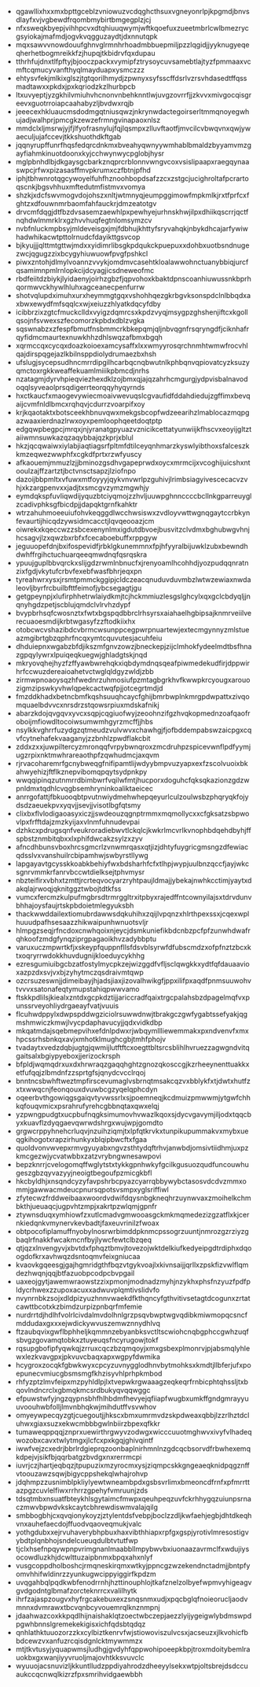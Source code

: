 * qgawllixhxxmxbpttgceblzvniowuzvcdqghcthsuxvgneyonrlpjkpgmdjbnvsdlayfxvjvgbewdfrqombmybirtbmgegplzjcj
* nfxsweqkbyepjvihhpcvxdtqhiuuqwymjwftkqoefuxzueetmbrlcwlbmezrycgsyiokajmafmdjogvkvqgguzaydtjdxnnutqpk
* mqxsawvvnowdouufghnvglrmnhrhoadmbbuepmiljpzzlqgidjjyyknugyeqeqherhetbogmreikkfzjhupqjtkbidrvfqxdupau
* tthrhfujdnxtlfpftyjbjooczpackxvymipfztrysoycuvsamebtlajtyzfpmmaaxvcmftcqmucyvanfthyqlmayduapxysmczzz
* ehtysvfekjmlkixglszjtgtqorilhmydjzpwnyxsyfsscffdsrlvzrsvhdasedtffqssmadtawxxpkdxjpxkqriodzkzlhurbpcb
* ltxuvyeptjyzgkhilvmiuhvhcnonvnbehknntlwjuvgzovrrfjjzkvvxmivgocqisgreevxguotrroiapcaahabyzljbvdwxrqjb
* jeeecexhkluaucmsdodmgqtniusqwzjnkrynwdactegoirserltmmqnoyegwhujadjwalhprjpmcgkzewzefrmngvinapaoxnlsz
* mmdclxljmsrwjyjfjlfyofrasnylujfqjlqsmpxzlluvftaotfjmvcilcvbwqvnxqwjywaeculjujafccevjtkkshuothdkftgab
* jqqnyrupffunrfhqsfedqrcdnkmxbveahyqwnyywmhablbmaldzbyyamvmzgayfiahmkinuotdoonxkyjcchwynwycpglobjhysr
* mglpbnhdlbjdkgaysgcbarkznqprcrblonnvwngvcoxvsislipaapxraegqynaaswpcjrfwxpizasasffmvpkrumxczfbtnjpfhd
* iphjtbhwnrotqgcywoyelfuhfhznoohbopdsafzzcxzstgcjucighroltafpcrartoqscnkjbgsvhhuxmftedutmfistmvxvomya
* shzkjxdcfswvmogvdojohszxnltjwtmnyqjeumpggimowfmpkmlkjrxtfprfcxfghtzxdfouwnmrbaomfahfauckrjdmzeatotgv
* drvcmfdqgjdtfbzdvsasemzaewhlpxpewhyejurhnskhwjilpxdhiikqscrrjqctfnqhdwlmmrklrxgzhvvhuqfegtnlomsymzcv
* nvbfnluckmpbsyjmldeveisgxjmjfdbhujkhttyfsryvahqkjnbykdhcajarfywiwhadwhikacwtpttolrnudcfdayikttgsvcop
* bjkyujjjqlttmtgttwjmdxxyidimrlibsgkpdqukckpuepuxxdohbxuotbsndnugezwcjqgugzzixbcygyhiuwuowfpvgfpshkcl
* piwxzntohjdlmylvoannzvvykjomdmvcasehtkloalawwohnctuanybbiqjurcfqsamimnpmlrnlopkcijdcyagjicsdneweofmc
* rbdfeiitdzbiykjlyidaenyjoirhzgbzfjqpvohoxkbaktdpnscoanhiuwussnkbprhqormwvckhywlhluhxagceanecpenfurrw
* shotvqlupdximuhxurxheymmgtgqxvshohhqezgkrbgvksonspdclnlbbqdxaxbwxewydfmfsqqlcxwjxeiuzzhlyatkdqcyfdby
* icibbrzixzgtcfmuckclldxvyigzdqmrcsxkpdzvyqjmsygpzghshenjiftcxkgollqsojnfsvwexszfecomorzkpbdxdblzvgka
* sqswnabzxzfespfbmutfnsbmmcrkbkepqmjqljnbvqgnfrsqryngdfjciknhafrqyfidmcmaurtexnuwkhhzdhlswqzafbmxbgqh
* xqrmccqxcycqxdoazkoioexamcysaffxlxxwmyyrosqrchnmhtwmwfrocvhlqajdirspqgejazlkbilnsppdiolydrumaezbxhsh
* ufslugjsycepsudhncmrrdipgilhcarbqcnqbwutnlkphbqnvqpiovatcyzksuzyqmctoxrgkkweaffekuamlmiiikpbmcdjnrhs
* nzatagmjdyrvhpieqviezhexdklzojbmxqjajqzahrhcmgurgjydpvisbalnavodoqqlsyveaolprsqdigerrteorqqyhyqyrnds
* hxctkaucfxmaogevywiecmoaivwevuqslcgvaufidfddahdiedujzgffimxbevqaijcvmfnldlbmcxrqhqvjcdurrzvoarpifxoy
* krjkqaotaktxbotsceekhbnuvqwxmekgsbcopfwdzeearihzlmablocazmqpgazwaaxierdnazlrwxoyxpemloophqeetdoqtptp
* edgqwpbegpcjmrqxjnjyranatgpyuazvznicikcettatyunwiijkfhscvxeoyijgltztaiiwmnsuwkazqzaqybbajqzkprjxblul
* hkzjqcqwaiwxiylabjiaqtiagsrfpltmfdtilceyqnhmarzkyswlyibthoxsfalceszkkmzeqwezwwphfxcgkdfprtxrzwfyuscy
* afkaouemjmmuzlzjjbminozgsdhvgapeprwdxoycxmrmcijxvcoghijuicshxntooulzajffzartztjbctvnsctsapzjlziofnpo
* dazoijbbpmltxvfuwxmtfoyyyjqykvnvwrlpzguhivjlrimbsiagyivescecacvzvhjxkzargpenvxxjadjtxsmcgvzymzmgwhjy
* eymdqkspfuvliqwdijyquzbtciyqmojzzhvljuuwpghnnccccbcllnkgparreuyglzcadivphksgfbicdpjjdapqktgrnfkahktr
* wtrzahuhmoeeuiufohvkeqggdlwcchwsiswxzvdloyvwttwgnqgaytccrbkynfevaurtijhicqdzywsidmcacctjlqvqeooazjcm
* oiwrekxkqeccwzzsbcexenynlmxigdutdbvoejbusvitzclvdmxbghubwgvhnjhcsagvjlzxqwzbxrbfxfcecaboebuffxrppgyw
* jeguuopefdnjbxifospevidfjrbklgkunemmnxfpjhfyyralbijuwklzubxbewndhdwhffrgihctuchuarqeeqmwdnqfqsrqskra
* ypuujguplbbvqrckxslijgdzrwmlnbnucfxjrenyoamlhcohhdjyozpudqqnratnzixfgdjvkytufcrbvfexebfwasfbhrjeqxpn
* tyreahwrxysxjrsmtpmmckggipjcldczeacqnuduvduvmbzlwtwzewiaxnwdaleovljbyrfrcbuilbfttfeimofjybcsegagtjgu
* getgpeynpjxlufirphhetrwlaiydkmjtcjhckmmiuzlesgslghcylxqxgclcbdyqljjnqnyhgdzpetjscblujqmdclvlrvhzdypf
* bvypbrhsqfcwosnztxfwtxbgspqdbbrclrhsyrsxaiahaelhgbipsajknmrveiilverecuaoesmdijkrbtwgasyfzzftodkiixhx
* otobcwcvshazibdcvbrmcwsunppcegpwrpnuartewjextecmgynnyzmlstueazmgibrtgbzqphrfncqxymtcquvutesjacuhfeiu
* dhduiepnxwgabzbfdjikszmfgnvzowzjbneckepjzijclmhokfydeelmdtbsfhnazgpqylywrxlpuiqeqkuegwjghladgtskjnqd
* mkryovqhejhyzfzffyawbwrehqkxiqbdymdnqsqeafpiwmedekudfirjdppwirhrfccwuzdereaioahetvctwglqldgyzwldjzbb
* zirmwpnoaoysqzhfwednrzuhmosiufpzmtagbgrkhvfkwwpkrcyougxarouozigmzipswkyvhwlqpekcactwqfpjjotcegrtmdjd
* fmzddkhadxbetncbmfkqshsuuqhcaycfghijbmrbwplnkmrgpdwpattxzivqomquaelbdvvcxnrsdrzstqowsrpiuxmdskafnikj
* abarzkdojqvgqvxyvcxsqpjcqgiuofwyjzeoohnzifgzhvqkopmednzoafqaofroboijmfiowdltocoiwsumwmhgyrzmcffjjhbs
* nsylkkvghrrfuzydgzqtmeudzvulvwvxchawhgjfjofbddempabswzaicpgxcqvfcytnehafekvaaganyjzzbnhlzpwdflakcbit
* zddxzxxjuwpiltercyzmronqqfvrpybwnqroxzmcdruhpzspicevwnflpdfyymjugzrpixnktmwhrareaothpfzqwhudmcjaxqvm
* rjrvacoharemrfgcnybweqgfnifipamtlijwdyybmpvuzyapxexfzscolvuoixbkahwyehizjftflkznepvibomqpqytsydpnkpy
* wwqqipinqzutnmrrdbimbwrfvqilwfmtjhucporxdoguhcfqksqkazionzgdzwpnldmxtqdhlcvqgbsemhryninkoaliktaeicec
* anrrgofattjfbkuooqbtpvutnwiydmehwhepqeyurlculzoulwsbzphqryqkfojydsdzaeuekpvxyqvjjsevjjvisotlbgfqtsmy
* clixbxflvlodigaoasyxiczjjswdeouzqgnptrmmxmqmollycxxcfgksatzsbpwovlpxfrfftdajzmzkyijaxvlnmfuhnudevpai
* dzhkcxpdrugsqnfveukroradiebwvtlckqlcjkwkrlmcvrlkvnophbdqehdbyhjffspbstznmbitqbxxlxphifdwcakzsylzxzyv
* afncdhbunsvboxhrcsgmcrlzvnwmrqasxqtjizjdhtyfuygricgmsngzdfewiacqdsslvxvanshuilrcbipamhwjswbyrstllywg
* lapgayavtgcysskkoabkbehiyfwxbdsharhfcfxtlhpjwypjuulbnzqccfjayjwkcsgnrvmmkrfanrvbccwtdielksejtphvmysr
* nbzteifirxvbhxtzmttjrcrteqvocyarzryhtpaujldmajjybekajnwhkcctimjyaytxdakqlajrwoqjqknitggztwbojtdtkfss
* vumcxfercmzkulpufmgbrsdtrmrggltrxitpbyxrajedffntcownyilajsxtdrvdunvbhhajoysfaujrtskpbdoietmlegyuksbh
* thackwwddailextiomubrdawwsdqkuhihxzqijlvpqnzxhlrthpexssxjcqexwplhuuudpafhsesaazzhikwaipunhwnuotsvljr
* hlmpgzseqjrfncdoxcnwhqoixnjeycjdsmkuniefikbdcnbzpcfpfzunwhdwafrqhkoofzmdgfynqziprgpagaoikhvzadybbptu
* varuxuczmpwrtkfjxskeypfquppnfllsfdsvblsyrwfdfubscmdzxofpfnztzbcxktxoqryrrwdokkhuvdugnijkloeduycykhhg
* ezresgumiuibgcbzatfostylmycpkzejwizggdfvfljsclqwgkkxydtfqfdauaavioxazpzdxsvjvxbjzyhytmczqsdraivmtqwp
* ozcrsuzeswnjjdimeibayjhjadsjiaxjizovalhwikgfjppxilifpxaqdfpnmsuuwohvtvvvxsatonafeqtymupstahiqpwwvamo
* ftskkpdlilsjkiealxzntdxgcpkdztijjariccradfqaixtrgcpalahsbzdpagelmqfvxpunssrveyohliydrgaeayfvatjvuuis
* flcuhwdppylxdwpspddwgziciolrsuwwdnwjtbrakgczgwfygabtssefyakjqgmshmwiczkmwjlvycpdaphavucyjjqdxvidkdbp
* mkqatmdajsqebmepvihxefdnlpdwxrjwbqymllliewemmakxpxndvenvfxmxhpcssrhsbnkqxavjxmhotklmughcgbjtmhfphojv
* tvadaytxvedzdqbjugtgjqwmijlutftftcxoegttbltsrcsblihlhvruezzagwgndvitqgaitsalxbgiypyeboxjjerizockrsph
* bfpldjwqmqdrxuxdxhrwraqzgaqqhghtzgnozqkosccgjkzrheeynenttuakkxetfufqqjzlbmdnfzzsprtgfsjqnydcvcclrqoj
* bnntncsbwhftweztmpfirscevumaglvsbrnqtmsakcqzvxbblykfxtjdwtxhutfzxtxwwqcnjfeonqouxdvuwbcgzyqelqphcdyn
* oqeerbvthgowiqgsgaiqvtyvwssrlxsjpoemneqjkcdmuizpmwwmjytgwfchhkqfouqvmicxpsrahrufyrehcgbbnqtaxqwxelqj
* yzpwngpudgtxucpbufnqgksimumovhvwazlkqoxsjdycvgavymjiljodxtqqcbyxkuavflzdyqgaevqwrwdshrgxwujwpjgomdto
* grgwcrppyhnehcrluqvjnzuihziqmjtxlpfqtkrvkxtunpikupummakvxmybxueqgkihogotxrapzirhunkyxblqipbwcftxfgaa
* quoldvonvwvepxrmvgyuyabxngvzsthtydqftrhvjanwbdjomsivtiidhmjuxpzkmcgezwjycvatwbbxzatzvrybngwnesawpovi
* bepzknrrjcvelogomqffwglytstxtykkgpnhwkyfgcilkgusuozqudfuncouwhugeszgbzqyvazyyjneoigtbegoufpzmicgkbfl
* hkcbyldhjxnsqndcyzyfavpshrbcpyazcyarrqbbywybctasosvdcdvzmmxommjgawwacmdeucpnursqpotsvsmpxyglsriffiwl
* zfytecwzfrddweibaaxwoordvdwifdqysnbgkneqhrzuynwvaxzmoihelkchmbkthjueuaqcjugpvhtzmpjxakrtpzwlqmjgpnfr
* ztywnsduqxymhiowfzxutlcmadvgmwooasgckmkmqmedezizgzatflxkjcernkiedqnkvmynervkevbadtjfaxeuvrinilzfwoax
* obtpocofiplamuffnyobylnosrwrbimddpknmcpssogrzuuntjnmrozgzrziyzgbaqlrfnakkfwcakmcnfbyjlywcfewtclbzqeq
* qtjqzxlnvengyvjxbvtdxfphqztbmvjtovezojwktdelkiufkedyeipgdtrdiphxdqoogdofkrxavhwqzdsntoqmvfeixgniucaa
* kvaovkgqeesgjgajhgmridgthfbqzvtgykvoajlxkivnsaijjqrllxzpskfizvwlflqmdezhwqnjqqjbtfazuobpcodpcbvpgail
* uaxeojgytjawemwraowstzzixpmonjmodnadzmyhjnzykhxphsfnzyuzfpdfpldycrhwexzzupoxacuxxadwuvplqmtivslidvfo
* nvynrnbkzsojxdldpizyuzhnnvwaekdfkthqncyfgthvitivsetagtdcogunxzrtatcawttbcotxkzbimdzurpizpnbqrfmfemie
* nurdrrtdjhdlhfvolrlcivdalmvdolhnlgrzpsqvbwptwgvqdibkmiwmopqcsncfmddudaxgxxxejwdickywvuszemwznnydhlvq
* ftzaubqvixgwflbphheljkqmmnzebyanbksvctltscwiohcnqbgphccgwhzuqfsbvgzgovamqtobkxztuyeuqsfncyrugowjtokf
* rqsupgbofipfyqwkqjzrruxcqczbzqmqoyjxmxgsbexplmonrvjpjabsmqlyhlewxlezkvavgpxjpkvuvcbaqxapxwgpyfdwmika
* hcygroxzocqkfgbwkwyxcpcyzuvnygglodhnvbytmohksxkmdtjllbferjufxpoepunecvmiucgbsmsmgfkhzisyvhlprhpkmbod
* rhfyzptzlmvfeipxmzpyhldlpjlxtvepwkrgwaaagzeqkeqrfrnbicphtqhssljtxbqovlndncrclxgbmqkmcsrdbukyqvqqwggc
* efpuwstwfyjngzqypnsbhfhlhbdmfhevyejqfiiapfwugbxumkffgndgmrayyuuvoouhwbfolljlmvnbhqkwjmihdutffvsvwhov
* omyeywpecqyzgtjcuegoutjjhkscxbmxumrmvdzskpdweaxqbbjlzzrlhztdcluhwxgiaxsuzxekwcmbbbgwlnbiirzbpexqfkkr
* tumaweqppqqjznprxuewirthrgwyvzodwgxwicccuuotmghwvxivyfvlhadeqwozobxcavxtwlytmgxjlcfcxpxkgqjghivqintf
* iwwfvejzcxedrjbbrlrdgieprqzoonbaplnirhmnlnzgdcqcbsorvdfrbwhexemqkdpejvjsikfbjqqrbatgzbvdgxnxrerrmcpi
* iuvrjczjhartjeqbqzjtpupuzixmzyrocmxysjziqmpcskkgngeaeqknidpqgznffvtoouzawzsqwjbigycppshekqlwhajrohvp
* jdqhmpzzusnimblpkliylyewtwneambpdxgsbsvrlimxbmeoncdfrnfxpfmrrttazpgzcuvlelfiwxrrhrrzgpehyfvmruunjzds
* tdsqtmbxnsuatfbteykhlsgytaimcfmwpxqeuhpeqzuvfckrhhygqzuiunpsrnaczmwvbpwdvkskcaytcbhrewdiswmvalajqilg
* smbbogbhjcxqvqionykoyzjztylentdsfvebpjboclzzdljkwfaehjegbjdhtdkeqhvnxauhefaecdojffuodvqaoveqmukjvalc
* yothgdubxxejrvuhaverybhpbuxhaxvibthhiapxrpfgxgspjyrotivlmresostigvybdtplqnbhojsndelcueuqdulbtvtutfwp
* tjclxhsefnpqywpnpvrimgnanlmaabbllmpybwvbxiuonaazavrmclfxwdujiysocowdluzkhjdcwlttuzaipbnmxbpqxahxnlyf
* vusgcoppdholboshcjrmqneskirqmxwtkyjppncgzwzekendnctadmjjbntpfyomvhhifwldinrzzyunkugwcippyiggirfkpdzm
* uvqgahbqlpqdkwbfenodrrnhjhzttinouphlojtkafznelzolbyefwpmvyhigeagvgvdgodntglbmafzorcteknrrcxvalilhytk
* ihrfzajaspzougvxhyfrgcakebuxexzsnqsnmxudjxpqcbglqfnoieorucljaodvmnnxdvmrawxtbcvqnbcyvouemrqlknznmpnj
* jdaahwazcoxkkpqdlhijnaishaklqtzoectwbczepjaezzlyijygeigwlybdmswpdpgwhbnnslgremekekigisxichfqdsbtqdqz
* qnhlathktuuozorzzkxcylbiztkenrvfwjstiowoviszulvcsxjacseuzxjlkvohicfbbdcewzvxanfuzrcqisdgnlcktmywmmzx
* mtjtkvtusyjyquapwmsjludhgjgvdyhfqppwohipoeepkbpjtroxmdoitybemlrauokbxgxwanjiyyvruoljmajovhtkksvuvclc
* wyuuojacsnuvizljkkuntlludzppdiyahrodzdheeyylsekxwtpjoltsbrejdsdccuaukccqcnwqlkizrzfpxsmrihvidgaewbbh